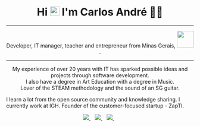 <h1 align='center'>
Hi <img src="https://media.giphy.com/media/hvRJCLFzcasrR4ia7z/giphy.gif" width="25px"> I'm Carlos André 👨‍💻
</h1>
<hr>
<p align='center'>
Developer, IT manager, teacher and entrepreneur from Minas Gerais, <img src="https://acegif.com/wp-content/gif/brazilian-flag-7.gif" width="45px">.
</p>
<hr>
<p align='center'>
My experience of over 20 years with IT has sparked possible ideas and projects through software development.
<br>I also have a degree in Art Education with a degree in Music.
<br>Lover of the STEAM methodology and the sound of an SG guitar.
</p>

<p align=center'>
I learn a lot from the open source community and knowledge sharing.
I currently work at IGH.
Founder of the customer-focused startup - ZapTI.
</p>

<p align='center'>
  <a href=""https://api.whatsapp.com/send?phone=5531994039469&text=Ol%C3%A1%20Carlos%20via%20Github">
    <img src="https://img.shields.io/badge/WHATSAPP-%2325D366.svg?&style=for-the-badge&logo=whatsapp&logoColor=white" />    
  </a>&nbsp;&nbsp;
  <a href="https://www.linkedin.com/in/carlosandrelima/">
    <img src="https://img.shields.io/badge/linkedin-%230077B5.svg?&style=for-the-badge&logo=linkedin&logoColor=white" />
  </a>&nbsp;&nbsp;
  <a href="https://t.me/zapti">
    <img src="https://img.shields.io/badge/instagram-%23E4405F.svg?&style=for-the-badge&logo=instagram&logoColor=white" />        
  </a>&nbsp;&nbsp;
</p>
